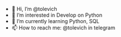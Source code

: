 - 👋 Hi, I’m @tolevich
- 👀 I’m interested in Develop on Python
- 🌱 I’m currently learning Python, SQL
- 📫 How to reach me:
@tolevich in telegram

<!---
tolevich/tolevich is a ✨ special ✨ repository because its `README.md` (this file) appears on your GitHub profile.
You can click the Preview link to take a look at your changes.
--->
